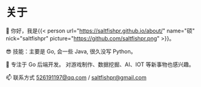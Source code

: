 # 关于


👋 你好，我是{{< person url="https://saltfishpr.github.io/about/" name="硕" nick="saltfishpr" picture="https://github.com/saltfishpr.png" >}}。

😎 技能：主要是 Go, 会一些 Java, 很久没写 Python。

🌱 专注于 Go 后端开发。 对游戏制作、数据挖掘、AI、IOT 等新事物也感兴趣。

📫 联系方式 526191197@qq.com / saltfishpr@gmail.com

